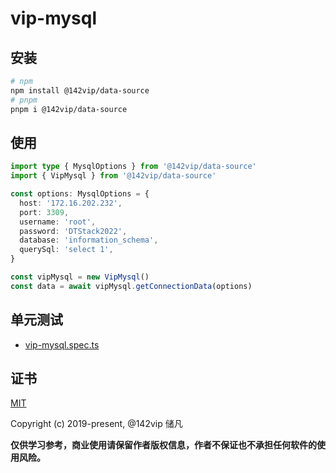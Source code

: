 # vip-mysql
## 安装

```bash
# npm
npm install @142vip/data-source
# pnpm
pnpm i @142vip/data-source
```

## 使用

```ts
import type { MysqlOptions } from '@142vip/data-source'
import { VipMysql } from '@142vip/data-source'

const options: MysqlOptions = {
  host: '172.16.202.232',
  port: 3309,
  username: 'root',
  password: 'DTStack2022',
  database: 'information_schema',
  querySql: 'select 1',
}

const vipMysql = new VipMysql()
const data = await vipMysql.getConnectionData(options)
```

## 单元测试

- [vip-mysql.spec.ts](../../test/sql/vip-mysql.spec.ts)

## 证书

[MIT](https://opensource.org/license/MIT)

Copyright (c) 2019-present, @142vip 储凡

**仅供学习参考，商业使用请保留作者版权信息，作者不保证也不承担任何软件的使用风险。**
